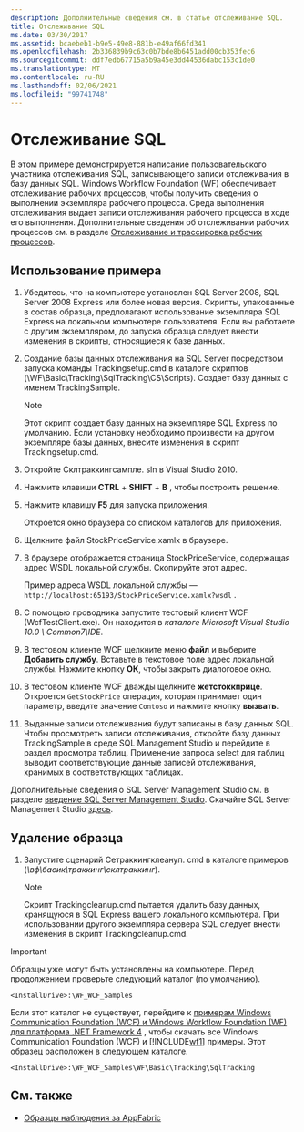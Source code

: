 ```yaml
---
description: Дополнительные сведения см. в статье отслеживание SQL.
title: Отслеживание SQL
ms.date: 03/30/2017
ms.assetid: bcaebeb1-b9e5-49e8-881b-e49af66fd341
ms.openlocfilehash: 2b336839b9c63c0b7bde8b6451add00cb353fec6
ms.sourcegitcommit: ddf7edb67715a5b9a45e3dd44536dabc153c1de0
ms.translationtype: MT
ms.contentlocale: ru-RU
ms.lasthandoff: 02/06/2021
ms.locfileid: "99741748"
---
```

# <a name="sql-tracking"></a>Отслеживание SQL

В этом примере демонстрируется написание пользовательского участника отслеживания SQL, записывающего записи отслеживания в базу данных SQL. Windows Workflow Foundation (WF) обеспечивает отслеживание рабочих процессов, чтобы получить сведения о выполнении экземпляра рабочего процесса. Среда выполнения отслеживания выдает записи отслеживания рабочего процесса в ходе его выполнения. Дополнительные сведения об отслеживании рабочих процессов см. в разделе [Отслеживание и трассировка рабочих процессов](../workflow-tracking-and-tracing.md).

## <a name="use-the-sample"></a>Использование примера

1. Убедитесь, что на компьютере установлен SQL Server 2008, SQL Server 2008 Express или более новая версия. Скрипты, упакованные в состав образца, предполагают использование экземпляра SQL Express на локальном компьютере пользователя. Если вы работаете с другим экземпляром, до запуска образца следует внести изменения в скрипты, относящиеся к базе данных.

2. Создание базы данных отслеживания на SQL Server посредством запуска команды Trackingsetup.cmd в каталоге скриптов (\WF\Basic\Tracking\SqlTracking\CS\Scripts). Создает базу данных с именем TrackingSample.

   > [!NOTE]
   > Этот скрипт создает базу данных на экземпляре SQL Express по умолчанию. Если установку необходимо произвести на другом экземпляре базы данных, внесите изменения в скрипт Trackingsetup.cmd.

3. Откройте Склтраккингсампле. sln в Visual Studio 2010.

4. Нажмите клавиши **CTRL** + **SHIFT** + **B** , чтобы построить решение.

5. Нажмите клавишу **F5** для запуска приложения.

   Откроется окно браузера со списком каталогов для приложения.

6. Щелкните файл StockPriceService.xamlx в браузере.

7. В браузере отображается страница StockPriceService, содержащая адрес WSDL локальной службы. Скопируйте этот адрес.

   Пример адреса WSDL локальной службы — `http://localhost:65193/StockPriceService.xamlx?wsdl` .

8. С помощью проводника запустите тестовый клиент WCF (WcfTestClient.exe). Он находится в *каталоге Microsoft Visual Studio 10.0 \ Common7\IDE*.

9. В тестовом клиенте WCF щелкните меню **файл** и выберите **Добавить службу**. Вставьте в текстовое поле адрес локальной службы. Нажмите кнопку **ОК**, чтобы закрыть диалоговое окно.

10. В тестовом клиенте WCF дважды щелкните **жетстоккприце**. Откроется `GetStockPrice` операция, которая принимает один параметр, введите значение `Contoso` и нажмите кнопку **вызвать**.

11. Выданные записи отслеживания будут записаны в базу данных SQL. Чтобы просмотреть записи отслеживания, откройте базу данных TrackingSample в среде SQL Management Studio и перейдите в раздел просмотра таблиц. Применение запроса select для таблиц выводит соответствующие данные записей отслеживания, хранимых в соответствующих таблицах.

   Дополнительные сведения о SQL Server Management Studio см. в разделе [введение SQL Server Management Studio](/sql/ssms/sql-server-management-studio-ssms). Скачайте SQL Server Management Studio [здесь](https://aka.ms/ssmsfullsetup).

## <a name="uninstall-the-sample"></a>Удаление образца

1. Запустите сценарий Сетраккингклеануп. cmd в каталоге примеров (*\вф\басик\траккинг\склтраккинг*).

    > [!NOTE]
    > Скрипт Trackingcleanup.cmd пытается удалить базу данных, хранящуюся в SQL Express вашего локального компьютера. При использовании другого экземпляра сервера SQL следует внести изменения в скрипт Trackingcleanup.cmd.

> [!IMPORTANT]
> Образцы уже могут быть установлены на компьютере. Перед продолжением проверьте следующий каталог (по умолчанию).
>
> `<InstallDrive>:\WF_WCF_Samples`
>
> Если этот каталог не существует, перейдите к [примерам Windows Communication Foundation (WCF) и Windows Workflow Foundation (WF) для платформа .NET Framework 4](https://www.microsoft.com/download/details.aspx?id=21459) , чтобы скачать все Windows Communication Foundation (WCF) и [!INCLUDE[wf1](../../../../includes/wf1-md.md)] примеры. Этот образец расположен в следующем каталоге.
>
> `<InstallDrive>:\WF_WCF_Samples\WF\Basic\Tracking\SqlTracking`

## <a name="see-also"></a>См. также

- [Образцы наблюдения за AppFabric](/previous-versions/appfabric/ff383407(v=azure.10))
